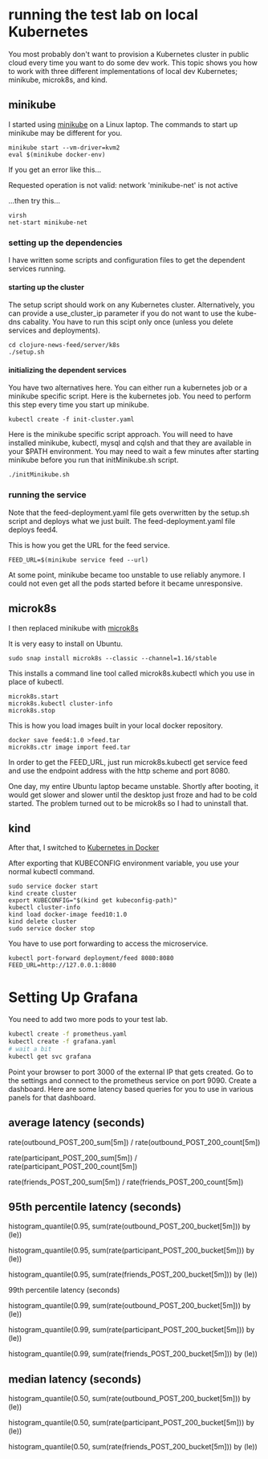# running the test lab on local Kubernetes

You most probably don't want to provision a Kubernetes cluster in public cloud every time you want to do some dev work. This topic shows you how to work with three different implementations of local dev Kubernetes; minikube, microk8s, and kind.

## minikube

I started using [minikube](https://github.com/kubernetes/minikube) on a Linux laptop. The commands to start up minikube may be different for you.

```shell
minikube start --vm-driver=kvm2
eval $(minikube docker-env)
```
If you get an error like this...

Requested operation is not valid: network 'minikube-net' is not active

...then try this...

```shell
virsh
net-start minikube-net
```

### setting up the dependencies

I have written some scripts and configuration files to get the dependent services running. 

#### starting up the cluster

The setup script should work on any Kubernetes cluster. Alternatively, you can provide a use_cluster_ip parameter if you do not want to use the kube-dns cabality. You have to run this scipt only once (unless you delete services and deployments). 

```shell
cd clojure-news-feed/server/k8s
./setup.sh
```

#### initializing the dependent services

You have two alternatives here. You can either run a kubernetes job or a minikube specific script. Here is the kubernetes job. You need to perform this step every time you start up minikube.

```shell
kubectl create -f init-cluster.yaml
```

Here is the minikube specific script approach. You will need to have installed minikube, kubectl, mysql and cqlsh and that they are available in your $PATH environment. You may need to wait a few minutes after starting minikube before you run that initMinikube.sh script.

```shell
./initMinikube.sh
```

### running the service

Note that the feed-deployment.yaml file gets overwritten by the setup.sh script and deploys what we just built. The feed-deployment.yaml file deploys feed4.

This is how you get the URL for the feed service.

```shell
FEED_URL=$(minikube service feed --url)
```

At some point, minikube became too unstable to use reliably anymore. I could not even get all the pods started before it became unresponsive.

## microk8s

I then replaced minikube with [microk8s](https://microk8s.io/)

It is very easy to install on Ubuntu.

```shell
sudo snap install microk8s --classic --channel=1.16/stable
```

This installs a command line tool called microk8s.kubectl which you use in place of kubectl.

```shell
microk8s.start
microk8s.kubectl cluster-info
microk8s.stop
```

This is how you load images built in your local docker repository.

```shell
docker save feed4:1.0 >feed.tar
microk8s.ctr image import feed.tar
```
In order to get the FEED_URL, just run microk8s.kubectl get service feed and use the endpoint address with the http scheme and port 8080.

One day, my entire Ubuntu laptop became unstable. Shortly after booting, it would get slower and slower until the desktop just froze and had to be cold started. The problem turned out to be microk8s so I had to uninstall that.

## kind

After that, I switched to [Kubernetes in Docker](https://kind.sigs.k8s.io/)

After exporting that KUBECONFIG environment variable, you use your normal kubectl command.

```shell
sudo service docker start
kind create cluster
export KUBECONFIG="$(kind get kubeconfig-path)"
kubectl cluster-info
kind load docker-image feed10:1.0 
kind delete cluster
sudo service docker stop
```

You have to use port forwarding to access the microservice.

```shell
kubectl port-forward deployment/feed 8080:8080
FEED_URL=http://127.0.0.1:8080
```

# Setting Up Grafana

You need to add two more pods to your test lab.

```bash
kubectl create -f prometheus.yaml
kubectl create -f grafana.yaml
# wait a bit
kubectl get svc grafana
```

Point your browser to port 3000 of the external IP that gets created. Go to the settings and connect to the prometheus service on port 9090. Create a dashboard. Here are some latency based queries for you to use in various panels for that dashboard.

## average latency (seconds)

rate(outbound_POST_200_sum[5m]) / rate(outbound_POST_200_count[5m])

rate(participant_POST_200_sum[5m]) / rate(participant_POST_200_count[5m])

rate(friends_POST_200_sum[5m]) / rate(friends_POST_200_count[5m])

## 95th percentile latency (seconds)

histogram_quantile(0.95, sum(rate(outbound_POST_200_bucket[5m])) by (le))

histogram_quantile(0.95, sum(rate(participant_POST_200_bucket[5m])) by (le))

histogram_quantile(0.95, sum(rate(friends_POST_200_bucket[5m])) by (le))

99th percentile latency (seconds)

histogram_quantile(0.99, sum(rate(outbound_POST_200_bucket[5m])) by (le))

histogram_quantile(0.99, sum(rate(participant_POST_200_bucket[5m])) by (le))

histogram_quantile(0.99, sum(rate(friends_POST_200_bucket[5m])) by (le))

## median latency (seconds)

histogram_quantile(0.50, sum(rate(outbound_POST_200_bucket[5m])) by (le))

histogram_quantile(0.50, sum(rate(participant_POST_200_bucket[5m])) by (le))

histogram_quantile(0.50, sum(rate(friends_POST_200_bucket[5m])) by (le))
